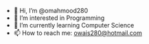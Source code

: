 - 👋 Hi, I’m @omahmood280
- 👀 I’m interested in Programming
- 🌱 I’m currently learning Computer Science
- 📫 How to reach me: owais280@hotmail.com

<!---
omahmood280/omahmood280 is a ✨ special ✨ repository because its `README.md` (this file) appears on your GitHub profile.
You can click the Preview link to take a look at your changes.
--->
